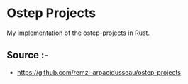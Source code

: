 # Ostep Projects

My implementation of the ostep-projects in Rust.

## Source :-

- https://github.com/remzi-arpacidusseau/ostep-projects

